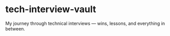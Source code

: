 # tech-interview-vault
My journey through technical interviews — wins, lessons, and everything in between.
